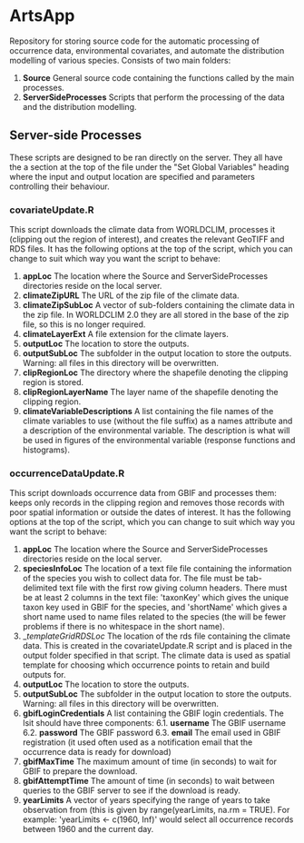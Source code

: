 # ArtsApp
Repository for storing source code for the automatic processing of occurrence data, environmental covariates, and automate the distribution modelling of various species.  Consists of two main folders:

1. __Source__ General source code containing the functions called by the main processes.
2. __ServerSideProcesses__ Scripts that perform the processing of the data and the distribution modelling.

## Server-side Processes
These scripts are designed to be ran directly on the server.  They all have the a section at the top of the file under the "Set Global Variables" heading where the input and output location are specified and parameters controlling their behaviour.

### covariateUpdate.R
This script downloads the climate data from WORLDCLIM, processes it (clipping out the region of interest), and creates the relevant GeoTIFF and RDS files.  It has the following options at the top of the script, which you can change to suit which way you want the script to behave:

1. __appLoc__ The location where the Source and ServerSideProcesses directories reside on the local server.
2. __climateZipURL__ The URL of the zip file of the climate data.
3. __climateZipSubLoc__ A vector of sub-folders containing the climate data in the zip file.  In WORLDCLIM 2.0 they are all stored in the base of the zip file, so this is no longer required.
4. __climateLayerExt__ A file extension for the climate layers.
5. __outputLoc__ The location to store the outputs.
6. __outputSubLoc__ The subfolder in the output location to store the outputs.  Warning: all files in this directory will be overwritten.
7. __clipRegionLoc__ The directory where the shapefile denoting the clipping region is stored.
8. __clipRegionLayerName__ The layer name of the shapefile denoting the clipping region.
9. __climateVariableDescriptions__ A list containing the file names of the climate variables to use (without the file suffix) as a names attribute and a description of the environmental variable.  The description is what will be used in figures of the environmental variable (response functions and histograms).

### occurrenceDataUpdate.R
This script downloads occurrence data from GBIF and processes them: keeps only records in the clipping region and removes those records with poor spatial information or outside the dates of interest.  It has the following options at the top of the script, which you can change to suit which way you want the script to behave:

1. __appLoc__ The location where the Source and ServerSideProcesses directories reside on the local server.
2. __speciesInfoLoc__ The location of a text file file containing the information of the species you wish to collect data for.  The file must be tab-delimited text file with the first row giving column headers.  There must be at least 2 columns in the text file: 'taxonKey' which gives the unique taxon key used in GBIF for the species, and 'shortName' which gives a short name used to name files related to the species (the will be fewer problems if there is no whitespace in the short name).
3. __templateGridRDSLoc_ The location of the rds file containing the climate data.  This is created in the covariateUpdate.R script and is placed in the output folder specified in that script.  The climate data is used as spatial template for choosing which occurrence points to retain and build outputs for.
4. __outputLoc__ The location to store the outputs.
5. __outputSubLoc__ The subfolder in the output location to store the outputs.  Warning: all files in this directory will be overwritten.
6. __gbifLoginCredentials__ A list containing the GBIF login credentials.  The lsit should have three components:
  6.1. __username__ The GBIF username
  6.2. __password__ The GBIF password
  6.3. __email__ The email used in GBIF registration (it used often used as a notification email that the occurrence data is ready for download)
7. __gbifMaxTime__ The maximum amount of time (in seconds) to wait for GBIF to prepare the download.
8. __gbifAttemptTime__ The amount of time (in seconds) to wait between queries to the GBIF server to see if the download is ready.
9. __yearLimits__ A vector of years specifying the range of years to take observation from (this is given by range(yearLimits, na.rm = TRUE).  For example: 'yearLimits <- c(1960, Inf)' would select all occurrence records between 1960 and the current day.